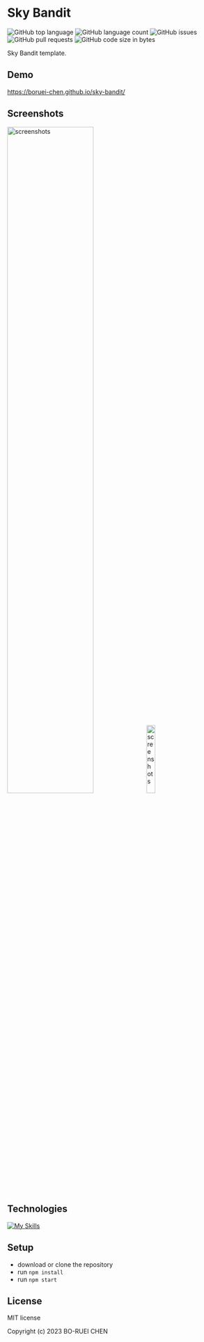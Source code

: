 # Sky Bandit

![GitHub top language](https://img.shields.io/github/languages/top/boruei-chen/sky-bandit)
![GitHub language count](https://img.shields.io/github/languages/count/boruei-chen/sky-bandit)
![GitHub issues](https://img.shields.io/github/issues/boruei-chen/sky-bandit)
![GitHub pull requests](https://img.shields.io/github/issues-pr/boruei-chen/sky-bandit)
![GitHub code size in bytes](https://img.shields.io/github/languages/code-size/boruei-chen/sky-bandit)

Sky Bandit template.

## Demo
https://boruei-chen.github.io/sky-bandit/

## Screenshots
<div>
  <img src="src/assets/screenshots/app-pc.png" width="62.65%" alt="screenshots">
  <img src="src/assets/screenshots/app-mobile.png" width="20%" alt="screenshots">
</div>

## Technologies
[![My Skills](https://skillicons.dev/icons?i=html,css,sass,javascript)](https://skillicons.dev)

## Setup
* download or clone the repository
* run `npm install`
* run `npm start`

## License
MIT license

Copyright (c) 2023 BO-RUEI CHEN
